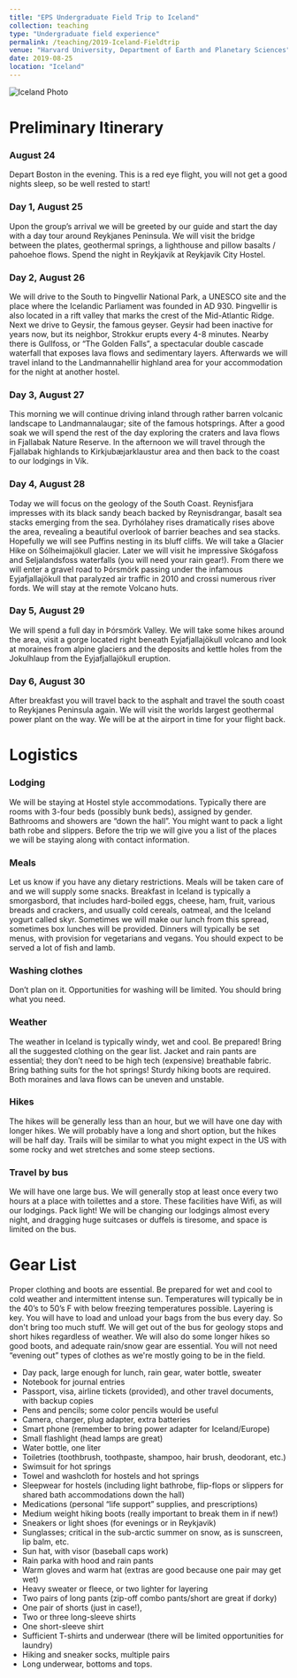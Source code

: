 ```yaml
---
title: "EPS Undergraduate Field Trip to Iceland"
collection: teaching
type: "Undergraduate field experience"
permalink: /teaching/2019-Iceland-Fieldtrip
venue: "Harvard University, Department of Earth and Planetary Sciences"
date: 2019-08-25
location: "Iceland"
---
```


![Iceland Photo](https://bradlipovsky.github.io/images/IcelandPhoto.jpg)
  
# Preliminary Itinerary
### August 24
Depart Boston in the evening.  This is a red eye flight, you will not get a good nights sleep, so be well rested to start!

### Day 1, August 25
Upon the group’s arrival we will be greeted by our guide and start the day with a day tour around Reykjanes Peninsula.  We will visit the bridge between the plates, geothermal springs, a lighthouse and pillow basalts / pahoehoe flows.  Spend the night in Reykjavik at Reykjavik City Hostel.

### Day 2, August 26
We will drive to the South to Þingvellir National Park, a UNESCO site and the place where the Icelandic Parliament was founded in AD 930. Þingvellir is also located in a rift valley that marks the crest of the Mid-Atlantic Ridge. Next we drive to Geysir, the famous geyser. Geysir had been inactive for years now, but its neighbor, Strokkur erupts every 4-8 minutes. Nearby there is Gullfoss, or “The Golden Falls”, a spectacular double cascade waterfall that exposes lava flows and sedimentary layers. Afterwards we will travel inland to the Landmannahellir highland area for your accommodation for the night at another hostel.

### Day 3, August 27
This morning we will continue driving inland through rather barren volcanic landscape to Landmannalaugar; site of the famous hotsprings. After a good soak we will spend the rest of the day exploring the craters and lava flows in Fjallabak Nature Reserve. In the afternoon we will travel through the Fjallabak highlands to Kirkjubæjarklaustur area and then back to the coast to our lodgings in Vík.

### Day 4, August 28
Today we will focus on the geology of the South Coast.  Reynisfjara impresses with its black sandy beach backed by Reynisdrangar, basalt sea stacks emerging from the sea. Dyrhólahey rises dramatically rises above the area, revealing a beautiful overlook of barrier beaches and sea stacks.  Hopefully we will see Puffins nesting in its bluff cliffs.  We will take a Glacier Hike on Sólheimajökull glacier.  Later we will visit he impressive Skógafoss and Seljalandsfoss waterfalls (you will need your rain gear!). From there we will enter a gravel road to Þórsmörk passing under the infamous Eyjafjallajökull that paralyzed air traffic in 2010 and crossi numerous river fords.  We will stay at the remote Volcano huts.

### Day 5, August 29
We will spend a full day in Þórsmörk Valley. We will take some hikes around the area, visit a gorge located right beneath Eyjafjallajökull volcano and look at moraines from alpine glaciers and the deposits and kettle holes from the Jokulhlaup from the Eyjafjallajökull eruption. 

### Day 6, August 30
After breakfast you will travel back to the asphalt and travel the south coast to Reykjanes Peninsula again. We will visit the worlds largest geothermal power plant on the way. We will be at the airport in time for your flight back.


# Logistics

### Lodging
We will be staying at Hostel style accommodations.  Typically there are rooms with 3-four beds (possibly bunk beds), assigned by gender.  Bathrooms and showers are “down the hall”.    You might want to pack a light bath robe and slippers. Before the trip we will give you a list of the places we will be staying along with contact information.

### Meals
Let us know if you have any dietary restrictions.  Meals will be taken care of and we will supply some snacks.  Breakfast in Iceland is typically a smorgasbord, that includes hard-boiled eggs, cheese, ham, fruit, various breads and crackers, and usually cold cereals, oatmeal, and the Iceland yogurt called skyr.  Sometimes we will make our lunch from this spread, sometimes box lunches will be provided.  Dinners will typically be set menus, with provision for vegetarians and vegans.  You should expect to be served a lot of fish and lamb.  

### Washing clothes
Don’t plan on it.  Opportunities for washing will be limited.  You should bring what you need. 

### Weather
The weather in Iceland is typically windy, wet and cool.   Be prepared!  Bring all the suggested clothing on the gear list.  Jacket and rain pants are essential;  they don’t need to be high tech (expensive) breathable fabric.  Bring bathing suits  for the hot springs!  Sturdy hiking boots are required.  Both moraines and lava flows can be uneven and unstable.  

### Hikes
The hikes will be generally less than an hour, but we will have one day with longer hikes.  We will probably have a long and short option, but the hikes will be half day. Trails will be similar to what you might expect in the US with some rocky and wet stretches and some steep sections.

### Travel by bus
We will have one large bus.  We will generally stop at least once every two hours at a place with toilettes and a store.  These facilities have Wifi, as will our lodgings.  Pack light! We will be changing our lodgings almost every night, and dragging huge suitcases or duffels is tiresome, and space is limited on the bus.  



Gear List
==========
Proper clothing and boots are essential. Be prepared for wet and cool to cold weather and intermittent intense sun. Temperatures will typically be in the 40’s to 50’s F with below freezing temperatures possible. Layering is key.  You will have to load and unload your bags from the bus every day.  So don't bring too much stuff.  We will get out of the bus for geology stops and short hikes regardless of weather. We will also do some longer hikes so good boots, and adequate rain/snow gear are essential.   You will not need “evening out” types of clothes as we're mostly going to be in the field.   

- Day pack, large enough for lunch, rain gear, water bottle, sweater
- Notebook for journal entries
- Passport, visa, airline tickets (provided), and other travel documents, with backup copies
- Pens and pencils; some color pencils would be useful
- Camera, charger, plug adapter, extra batteries
- Smart phone (remember to bring power adapter for Iceland/Europe)
- Small flashlight (head lamps are great)
- Water bottle, one liter
- Toiletries (toothbrush, toothpaste, shampoo, hair brush, deodorant, etc.)
- Swimsuit for hot springs
- Towel and washcloth for hostels and hot springs
- Sleepwear for hostels (including light bathrobe, flip-flops or slippers for shared bath accommodations down the hall)
- Medications (personal “life  support” supplies, and prescriptions)
- Medium weight hiking boots (really important to break them in if new!)
- Sneakers or light shoes (for evenings or in Reykjavik)
- Sunglasses; critical in the sub-arctic summer on snow, as is sunscreen, lip balm, etc.
- Sun hat, with visor (baseball caps work)
- Rain parka with hood and rain pants
- Warm gloves and warm hat (extras are good because one pair may get wet)
- Heavy sweater or fleece, or two lighter for layering
- Two pairs of long pants (zip-off combo pants/short are great if dorky)
- One pair of shorts (just in case!),
- Two or three long-sleeve shirts
- One short-sleeve shirt
- Sufficient T-shirts and underwear (there will be limited opportunities for laundry)
- Hiking and sneaker socks, multiple pairs
- Long underwear, bottoms and tops.

